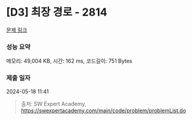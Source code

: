 # [D3] 최장 경로 - 2814 

[문제 링크](https://swexpertacademy.com/main/code/problem/problemDetail.do?contestProbId=AV7GOPPaAeMDFAXB) 

### 성능 요약

메모리: 49,004 KB, 시간: 162 ms, 코드길이: 751 Bytes

### 제출 일자

2024-05-18 11:41



> 출처: SW Expert Academy, https://swexpertacademy.com/main/code/problem/problemList.do